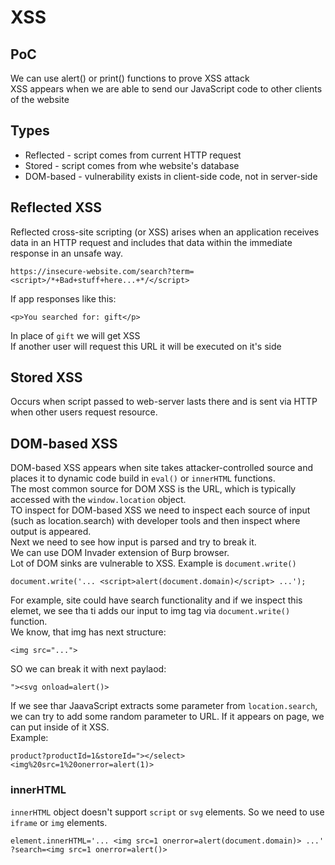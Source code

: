 # XSS
## PoC
We can use alert() or print() functions to prove XSS attack  
XSS appears when we are able to send our JavaScript code to other clients of the website  
## Types
* Reflected - script comes from current HTTP request
* Stored - script comes from whe website's database
* DOM-based - vulnerability exists in client-side code, not in server-side

## Reflected XSS
Reflected cross-site scripting (or XSS) arises when an application receives data in an HTTP request and includes that data within the immediate response in an unsafe way.  
```
https://insecure-website.com/search?term=<script>/*+Bad+stuff+here...+*/</script>
```
If app responses like this:
```
<p>You searched for: gift</p>
```
In place of `gift` we will get XSS  
If another user will request this URL it will be executed on it's side  

## Stored XSS
Occurs when script passed to web-server lasts there and is sent via HTTP when other users request resource.  

## DOM-based XSS
DOM-based XSS appears when site takes attacker-controlled source and places it to dynamic code build in `eval()` or `innerHTML` functions.  
The most common source for DOM XSS is the URL, which is typically accessed with the `window.location` object.  
TO inspect for DOM-based XSS we need to inspect each source of input (such as location.search) with developer tools and then inspect where output is appeared.  
Next we need to see how input is parsed and try to break it.  
We can use DOM Invader extension of Burp browser.   
Lot of DOM sinks are vulnerable to XSS. Example is `document.write()`
```
document.write('... <script>alert(document.domain)</script> ...');
```
For example, site could have search functionality and if we inspect this elemet, we see tha ti adds our input to img tag via `document.write()` function.  
We know, that img has next structure:
```
<img src="...">
```
SO we can break it with next paylaod:
```
"><svg onload=alert()>
```
If we see thar JaavaScript extracts some parameter from `location.search`, we can try to add some random parameter to URL. If it appears on page, we can put inside of it XSS.  
Example:
```
product?productId=1&storeId="></select><img%20src=1%20onerror=alert(1)>
```
### innerHTML
`innerHTML` object doesn't  support `script` or `svg` elements. So we need to use `iframe` or `img` elements.  
```
element.innerHTML='... <img src=1 onerror=alert(document.domain)> ...'
?search=<img src=1 onerror=alert()>
```